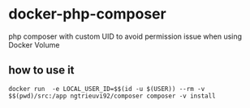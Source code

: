 # docker-php-composer
php composer with custom UID to avoid permission issue when using Docker Volume


## how to use it
`docker run  -e LOCAL_USER_ID=$$(id -u $(USER)) --rm -v $$(pwd)/src:/app ngtrieuvi92/composer composer -v install`
